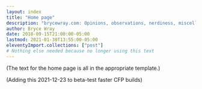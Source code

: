 ```yaml
---
layout: index
title: "Home page"
description: "brycewray.com: Opinions, observations, nerdiness, miscellany." # quotation marks to allow colon
author: Bryce Wray
date: 2018-09-15T21:00:00-05:00
lastmod: 2021-01-30T13:55:00-05:00
eleventyImport.collections: ["post"]
# Nothing else needed because no longer using this text
---
```


(The text for the home page is all in the appropriate template.)

(Adding this 2021-12-23 to beta-test faster CFP builds)
